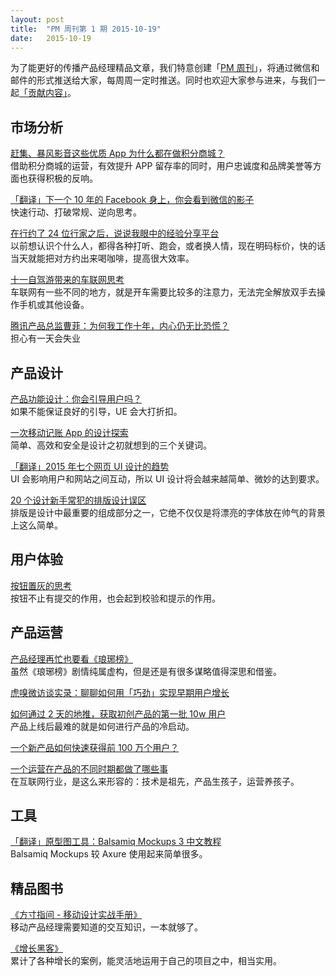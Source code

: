 ```yaml
---
layout: post
title:  "PM 周刊第 1 期 2015-10-19"
date:   2015-10-19
---
```


为了能更好的传播产品经理精品文章，我们特意创建「[PM 周刊](http://pmweekly.com/)」，将通过微信和邮件的形式推送给大家，每周周一定时推送。同时也欢迎大家参与进来，与我们一起[「贡献内容」](https://github.com/vincent4j/pmweekly.com/issues/new)。    

## 市场分析   

[赶集、暴风影音这些优质 App 为什么都在做积分商城？](http://mp.weixin.qq.com/s?__biz=MjM5NDEwMjg2MA==&mid=214174908&idx=1&sn=3cb17eb4be6e8b1b588411f3a82b3c54&scene=1&srcid=10150KPNwOMIvP2qidOf8jqE&from=groupmessage&isappinstalled=0#rd)     
借助积分商城的运营，有效提升 APP 留存率的同时，用户忠诚度和品牌美誉等方面也获得积极的反响。   

[「翻译」下一个 10 年的 Facebook 身上，你会看到微信的影子](http://www.geekpark.net/topics/213649)    
快速行动、打破常规、逆向思考。

[在行约了 24 位行家之后，说说我眼中的经验分享平台](http://mp.weixin.qq.com/s?__biz=MjM5NDA4MjAzMA==&mid=212391161&idx=1&sn=a22382702babc0ad5cbedd31b4872380&scene=1&srcid=1018ew65HQAtatPQqfmJurIM&from=groupmessage&isappinstalled=0#rd)    
以前想认识个什么人，都得各种打听、跑会，或者换人情，现在明码标价，快的话当天就能把对方约出来喝咖啡，提高很大效率。  

[十一自驾游带来的车联网思考](http://mp.weixin.qq.com/s?__biz=MjM5MDY2NjMyMw==&mid=212956346&idx=1&sn=d263297d3f5fbc22a0a5903461e4e557&scene=1&srcid=10154FilIXpYExTIxtsWNlbw&from=groupmessage&isappinstalled=0#rd)    
车联网有一些不同的地方，就是开车需要比较多的注意力，无法完全解放双手去操作手机或其他设备。  

[腾讯产品总监曹菲：为何我工作十年，内心仍无比恐慌？](http://mp.weixin.qq.com/s?__biz=MjM5ODEyNDA3Mg==&mid=400040564&idx=1&sn=9cc6285278419cb5b4bdbdce726fc44b&scene=2&srcid=1018Rhl3KmLtPlbwDHuC1zRT&from=timeline&isappinstalled=0&key=b410d3164f5f798e69250dff53acc7ab9de1b735e2fdfa23e7c616a86855eb89c3fff20f7979d2b6cc022cb1fa351234&ascene=0&uin=NDgwNzA1&devicetype=iMac+MacBookPro11%2C1+OSX+OSX+10.11+build(15A284)&version=11020201&pass_ticket=TrHCIWJHN%2BGsVgFnZoT7hQldUNZ91%2FgXL%2BLsYVUj93Y%3D)     
担心有一天会失业   

## 产品设计

[产品功能设计：你会引导用户吗？](http://mp.weixin.qq.com/s?__biz=MjM5NjA3ODI3Ng==&mid=208269348&idx=3&sn=50b9866bb6d31201a9574c7d1fb7c4ee&scene=1&srcid=10159q44kx3Bcpzd2CyVXpkB&from=groupmessage&isappinstalled=0#rd)    
如果不能保证良好的引导，UE 会大打折扣。 

[一次移动记账 App 的设计探索](http://isux.tencent.com/finance-mobile-app-design.html)    
简单、高效和安全是设计之初就想到的三个关键词。 

[「翻译」2015 年七个网页 UI 设计的趋势](http://ued.ctrip.com/blog/2015-seven-web-ui-design-trends.html)       
UI 会影响用户和网站之间互动，所以 UI 设计将会越来越简单、微妙的达到要求。  

[20 个设计新手常犯的排版设计误区](http://mp.weixin.qq.com/s?__biz=MjM5NjA3ODI3Ng==&mid=208269348&idx=2&sn=3b9c31fdb82c8eb25a1ce7102047f5f4&scene=1&srcid=10157W0PqT9httAXb5Dk4cI5&from=groupmessage&isappinstalled=0#rd)     
排版是设计中最重要的组成部分之一，它绝不仅仅是将漂亮的字体放在帅气的背景上这么简单。

## 用户体验

[按钮置灰的思考](http://ued.ctrip.com/blog/button-reset-grey-reflection.html)  
按钮不止有提交的作用，也会起到校验和提示的作用。  

## 产品运营

[产品经理再忙也要看《琅琊榜》](http://www.cyzone.cn/a/20151010/281523.html)     
虽然《琅琊榜》剧情纯属虚构，但是还是有很多谋略值得深思和借鉴。  

[虎嗅微访谈实录：聊聊如何用「巧劲」实现早期用户增长](http://mp.weixin.qq.com/s?__biz=MzA4NDk5OTgzMg==&mid=209244901&idx=1&sn=4f1c04591a958ec14caf8514878bf38e&scene=1&srcid=10158O4hhXiv9AIGdnsDdf9j&from=groupmessage&isappinstalled=0#rd)   

[如何通过 2 天的地推，获取初创产品的第一批 10w 用户](http://mp.weixin.qq.com/s?__biz=MjM5OTEwNjI2MA==&mid=210377033&idx=1&sn=e4a5acdf58a306f3815f0a18166fc65c&scene=1&srcid=1013nu3JztA00FeuJVrgxBgy&from=groupmessage&isappinstalled=0#rd)     
产品上线后最难的就是如何进行产品的冷启动。   

[一个新产品如何快速获得前 100 万个用户？](http://mp.weixin.qq.com/s?__biz=MjM5Mjk5NDE2MA==&mid=208914318&idx=4&sn=6aa2698c1cf51a7665894897249fc535&scene=1&srcid=1014GkN3QPRavdwEexiFzqwg&from=groupmessage&isappinstalled=0#rd)     

[一个运营在产品的不同时期都做了哪些事](http://mp.weixin.qq.com/s?__biz=MzIwMzA0MDcwMg==&mid=209096263&idx=1&sn=1efc2edd98a06fc4547907590bd14927&scene=1&srcid=1015WE2d9fy8YcDRCPwrUOiL&from=groupmessage&isappinstalled=0#rd)    
在互联网行业，是这么来形容的：技术是祖先，产品生孩子，运营养孩子。   

## 工具

[「翻译」原型图工具：Balsamiq Mockups 3 中文教程](http://wiki.jikexueyuan.com/project/balsamiq-mockups-doc/)   
Balsamiq Mockups 较 Axure 使用起来简单很多。   
   
## 精品图书

[《方寸指间 - 移动设计实战手册》](http://dwz.cn/fangcun)   
移动产品经理需要知道的交互知识，一本就够了。    

[《增长黑客》](http://dwz.cn/growth-hacker)   
累计了各种增长的案例，能灵活地运用于自己的项目之中，相当实用。   
 
